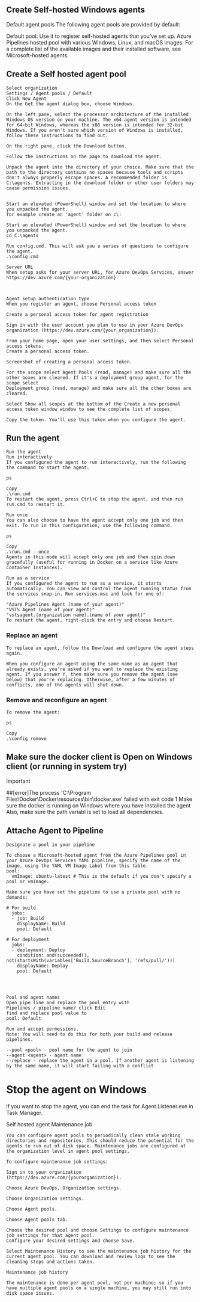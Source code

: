 ## Create Self-hosted Windows agents

Default agent pools
The following agent pools are provided by default:

Default pool: Use it to register self-hosted agents that you've set up.
Azure Pipelines hosted pool with various Windows, Linux, and macOS images. For a complete list of the available images and their installed software, see Microsoft-hosted agents.

## Create a Self hosted agent pool
```
Select organization 
Settings / Agent pools / Default
Click New Agent
On the Get the agent dialog box, choose Windows.

On the left pane, select the processor architecture of the installed Windows OS version on your machine. The x64 agent version is intended for 64-bit Windows, whereas the x86 version is intended for 32-bit Windows. If you aren't sure which version of Windows is installed, follow these instructions to find out.

On the right pane, click the Download button.

Follow the instructions on the page to download the agent.

Unpack the agent into the directory of your choice. Make sure that the path to the directory contains no spaces because tools and scripts don't always properly escape spaces. A recommended folder is C:\agents. Extracting in the download folder or other user folders may cause permission issues.


Start an elevated (PowerShell) window and set the location to where you unpacked the agent.
for example create an 'agent' folder on c\:

Start an elevated (PowerShell) window and set the location to where you unpacked the agent.
cd C:\agents 

Run config.cmd. This will ask you a series of questions to configure the agent.
.\config.cmd

Server URL
When setup asks for your server URL, for Azure DevOps Services, answer https://dev.azure.com/{your-organization}.



Agent setup authentication type
When you register an agent, choose Personal access token

Create a personal access token for agent registration

Sign in with the user account you plan to use in your Azure DevOps organization (https://dev.azure.com/{your_organization}).

From your home page, open your user settings, and then select Personal access tokens.
Create a personal access token.

Screenshot of creating a personal access token.

For the scope select Agent Pools (read, manage) and make sure all the other boxes are cleared. If it's a deployment group agent, for the scope select 
Deployment group (read, manage) and make sure all the other boxes are cleared.

Select Show all scopes at the bottom of the Create a new personal access token window window to see the complete list of scopes.

Copy the token. You'll use this token when you configure the agent.

```

## Run the agent 
```
Run the agent
Run interactively
If you configured the agent to run interactively, run the following the command to start the agent.

ps

Copy
.\run.cmd
To restart the agent, press Ctrl+C to stop the agent, and then run run.cmd to restart it.

Run once
You can also choose to have the agent accept only one job and then exit. To run in this configuration, use the following command.

ps

Copy
.\run.cmd --once
Agents in this mode will accept only one job and then spin down gracefully (useful for running in Docker on a service like Azure Container Instances).

Run as a service
If you configured the agent to run as a service, it starts automatically. You can view and control the agent running status from the services snap-in. Run services.msc and look for one of:

"Azure Pipelines Agent (name of your agent)"
"VSTS Agent (name of your agent)"
"vstsagent.(organization name).(name of your agent)"
To restart the agent, right-click the entry and choose Restart.
```

### Replace an agent
```
To replace an agent, follow the Download and configure the agent steps again.

When you configure an agent using the same name as an agent that already exists, you're asked if you want to replace the existing agent. If you answer Y, then make sure you remove the agent (see below) that you're replacing. Otherwise, after a few minutes of conflicts, one of the agents will shut down.
```

### Remove and reconfigure an agent
```
To remove the agent:

ps

Copy
.\config remove
```

## Make sure the docker client is Open on Windows client (or running in system try)
> [!Important]
 > ##[error]The process 'C:\Program Files\Docker\Docker\resources\bin\docker.exe' failed with exit code 1
Make sure the docker is running on Windows where you have installed the agent 
Also, make sure the path variabl is set to load all dependencies.



## Attache Agent to Pipeline
```
Designate a pool in your pipeline

To choose a Microsoft-hosted agent from the Azure Pipelines pool in your Azure DevOps Services YAML pipeline, specify the name of the image, using the YAML VM Image Label from this table.
pool:
  vmImage: ubuntu-latest # This is the default if you don't specify a pool or vmImage.

Make sure you have set the pipeline to use a private pool with no demands:

# For build
  jobs:
  - job: Build
    displayName: Build
    pool: Default

# For deployment 
  jobs:
  - deployment: Deploy
    condition: and(succeeded(), not(startsWith(variables['Build.SourceBranch'], 'refs/pull/')))
    displayName: Deploy
    pool: Default




Pool and agent names
Open pipe line and replace the pool entry with 
Pipelines / pipeline name/ click Edit
find and replace pool value to 
pool: Default

Run and accept permessions. 
Note: You will need to do this for both your build and release pipelines.

--pool <pool> - pool name for the agent to join
--agent <agent> - agent name
--replace - replace the agent in a pool. If another agent is listening by the same name, it will start failing with a conflict

```
# Stop the agent on Windows 

if you want to stop the agent, you can end the task for Agent.Listener.exe in Task Manager.

Self hosted agent Maintenance job
```
You can configure agent pools to periodically clean stale working directories and repositories. This should reduce the potential for the agents to run out of disk space. Maintenance jobs are configured at the organization level in agent pool settings.

To configure maintenance job settings:

Sign in to your organization (https://dev.azure.com/{yourorganization}).

Choose Azure DevOps, Organization settings.

Choose Organization settings.

Choose Agent pools.

Choose Agent pools tab.

Choose the desired pool and choose Settings to configure maintenance job settings for that agent pool.
Configure your desired settings and choose Save.

Select Maintenance History to see the maintenance job history for the current agent pool. You can download and review logs to see the cleaning steps and actions taken.

Maintenance job history

The maintenance is done per agent pool, not per machine; so if you have multiple agent pools on a single machine, you may still run into disk space issues.

```